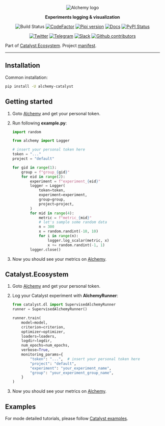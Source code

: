 <div align="center">

![Alchemy logo](https://raw.githubusercontent.com/catalyst-team/catalyst-pics/master/pics/alchemy_logo.png)

**Experiments logging & visualization**

![Build Status](https://github.com/catalyst-team/alchemy/workflows/CI/badge.svg)
[![CodeFactor](https://www.codefactor.io/repository/github/catalyst-team/alchemy/badge)](https://www.codefactor.io/repository/github/catalyst-team/alchemy)
[![Pipi version](https://img.shields.io/pypi/v/alchemy-catalyst.svg)](https://pypi.org/project/alchemy-catalyst/)
[![Docs](https://img.shields.io/badge/dynamic/json.svg?label=docs&url=https%3A%2F%2Fpypi.org%2Fpypi%2Falchemy-catalyst%2Fjson&query=%24.info.version&colorB=brightgreen&prefix=v)](https://catalyst-team.github.io/alchemy-catalyst/index.html)
[![PyPI Status](https://pepy.tech/badge/alchemy-catalyst)](https://pepy.tech/project/alchemy-catalyst)

[![Twitter](https://img.shields.io/badge/news-on%20twitter-499feb)](https://twitter.com/catalyst_core)
[![Telegram](https://img.shields.io/badge/channel-on%20telegram-blue)](https://t.me/catalyst_team)
[![Slack](https://img.shields.io/badge/ODS-slack-red)](https://opendatascience.slack.com/messages/CGK4KQBHD)
[![Github contributors](https://img.shields.io/github/contributors/catalyst-team/alchemy.svg?logo=github&logoColor=white)](https://github.com/catalyst-team/alchemy/graphs/contributors)

</div>

Part of [Catalyst Ecosystem](https://docs.google.com/presentation/d/1D-yhVOg6OXzjo9K_-IS5vSHLPIUxp1PEkFGnpRcNCNU/edit?usp=sharing). Project [manifest](https://github.com/catalyst-team/catalyst/blob/master/MANIFEST.md).

---

## Installation

Common installation:
```bash
pip install -U alchemy-catalyst
```

## Getting started

1. Goto [Alchemy](https://alchemy.host/) and get your personal token.

2. Run following **example.py**:
    ```python
    import random
    
    from alchemy import Logger
    
    # insert your personal token here
    token = "..."
    project = "default"
    
    for gid in range(1):
        group = f"group_{gid}"
        for eid in range(2):
            experiment = f"experiment_{eid}"
            logger = Logger(
                token=token,
                experiment=experiment,
                group=group,
                project=project,
            )
            for mid in range(4):
                metric = f"metric_{mid}"
                # let's sample some random data
                n = 300
                x = random.randint(-10, 10)
                for i in range(n):
                    logger.log_scalar(metric, x)
                    x += random.randint(-1, 1)
            logger.close()
    ```
3. Now you should see your metrics on [Alchemy](https://alchemy.host/).


## Catalyst.Ecosystem

1. Goto [Alchemy](https://alchemy.host/) and get your personal token.

2. Log your Catalyst experiment with **AlchemyRunner**:
    ```python
    from catalyst.dl import SupervisedAlchemyRunner
    runner = SupervisedAlchemyRunner()
    
    runner.train(
        model=model,
        criterion=criterion,
        optimizer=optimizer,
        loaders=loaders,
        logdir=logdir,
        num_epochs=num_epochs,
        verbose=True,
        monitoring_params={
            "token": "...",  # insert your personal token here
            "project": "default",
            "experiment": "your_experiment_name",
            "group": "your_experiment_group_name",
        }
    )
    ```
3. Now you should see your metrics on [Alchemy](https://alchemy.host/).

## Examples

For mode detailed tutorials, please follow [Catalyst examples](https://github.com/catalyst-team/catalyst/tree/master/examples#tutorials).
